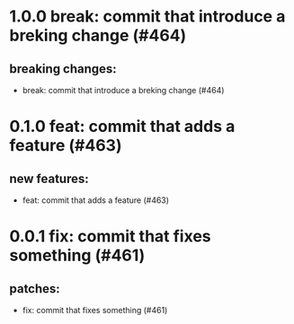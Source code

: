 # 1.0.0 break: commit that introduce a breking change (#464)

## breaking changes:
* break: commit that introduce a breking change (#464)

# 0.1.0 feat: commit that adds a feature (#463)

## new features:
* feat: commit that adds a feature (#463)

# 0.0.1 fix: commit that fixes something (#461)

## patches:
* fix: commit that fixes something (#461)

